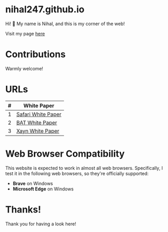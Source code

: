 # nihal247.github.io

Hi! 👋 My name is Nihal, and this is my corner of the web!


Visit my page [here](https://nihal247.github.io/)

# Contributions

Warmly welcome!

# URLs

| #   |                                            White Paper                                               |
| --- | ---------------------------------------------------------------------------------------------------  |
|  1  | [Safari White Paper](https://nihal247.github.io/Safari_White_Paper_Nov_2019.pdf)                     |
|  2  | [BAT White Paper](https://nihal247.github.io/BasicAttentionTokenWhitePaper-4.pdf)                    |
|  3  | [Xayn White Paper](https://nihal247.github.io/5fcf7f97c0333cb84277fcd8_XayNet_Whitepaper_3.0_v3.pdf) |

# Web Browser Compatibility

This website is expected to work in almost all web browsers. Specifically, I test it in the following web browsers, so they're officially supported:

- **Brave** on Windows
- **Microsoft Edge** on Windows

# Thanks!

Thank you for having a look here!
